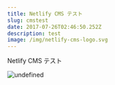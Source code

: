 ```yaml
---
title: Netlify CMS テスト
slug: cmstest
date: 2017-07-26T02:46:50.252Z
description: test
image: /img/netlify-cms-logo.svg
---
```

Netlify CMS テスト


![undefined](/img/netlify-cms-logo.svg)
